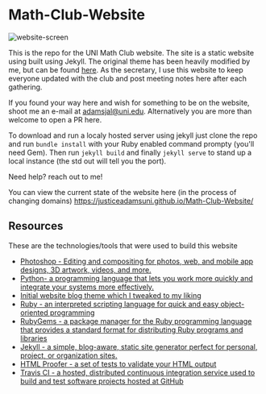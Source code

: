 # Math-Club-Website

![website-screen](https://i.imgur.com/ix40EDJ.png)

This is the repo for the UNI Math Club website. The site is a static website using built using Jekyll. The original theme has been heavily modified by me, but can be found [here](https://github.com/swanson/lagom). As the secretary, I use this website to keep everyone updated with the club and post meeting notes here after each gathering.

If you found your way here and wish for something to be on the website, shoot me an e-mail at adamsjal@uni.edu. Alternatively you are more than welcome to open a PR here.

To download and run a localy hosted server using jekyll just clone the repo and run `bundle install` with your Ruby enabled command prompty (you'll need Gem). Then run `jekyll build` and finally `jekyll serve` to stand up a local instance (the std out will tell you the port).

Need help? reach out to me!

You can view the current state of the website here (in the process of changing domains)
https://justiceadamsuni.github.io/Math-Club-Website/

## Resources
These are the technologies/tools that were used to build this website

* [Photoshop - Editing and compositing for photos, web, and mobile app designs, 3D artwork, videos, and more.](https://www.adobe.com/creativecloud/photography.html)
* [Python- a programming language that lets you work more quickly and integrate your systems more effectively.](https://www.python.org/)
* [Initial website blog theme which I tweaked to my liking](https://github.com/swanson/lagom)
* [Ruby - an interpreted scripting language for quick and easy object-oriented programming](https://github.com/ruby/ruby)
* [RubyGems - a package manager for the Ruby programming language that provides a standard format for distributing Ruby programs and libraries](https://rubygems.org/)
* [Jekyll - a simple, blog-aware, static site generator perfect for personal, project, or organization sites.](https://jekyllrb.com/)
* [HTML Proofer - a set of tests to validate your HTML output](https://github.com/gjtorikian/html-proofer)
* [Travis CI - a hosted, distributed continuous integration service used to build and test software projects hosted at GitHub](https://travis-ci.com/)

